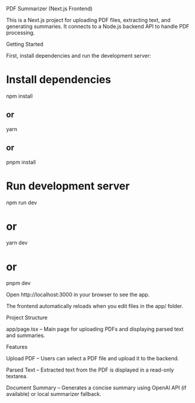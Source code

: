 PDF Summarizer (Next.js Frontend)

This is a Next.js project for uploading PDF files, extracting text, and generating summaries. It connects to a Node.js backend API to handle PDF processing.

Getting Started

First, install dependencies and run the development server:

# Install dependencies
npm install
## or
yarn
## or
pnpm install

# Run development server
npm run dev
# or
yarn dev
# or
pnpm dev


Open http://localhost:3000
 in your browser to see the app.

The frontend automatically reloads when you edit files in the app/ folder.

Project Structure

app/page.tsx – Main page for uploading PDFs and displaying parsed text and summaries.

Features

Upload PDF – Users can select a PDF file and upload it to the backend.

Parsed Text – Extracted text from the PDF is displayed in a read-only textarea.

Document Summary – Generates a concise summary using OpenAI API (if available) or local summarizer fallback.
